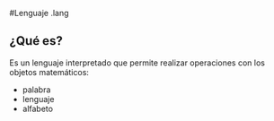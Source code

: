#Lenguaje .lang
## ¿Qué es?
Es un lenguaje interpretado que permite realizar operaciones con los objetos matemáticos:
  - palabra
  - lenguaje
  - alfabeto

